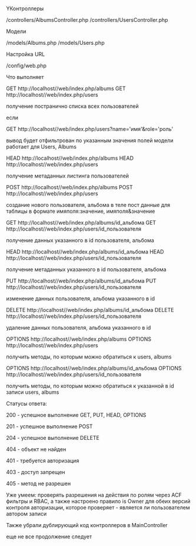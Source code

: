 YКонтроллеры

/controllers/AlbumsController.php /controllers/UsersController.php

Модели

/models/Albums.php /models/Users.php

Настройка URL

/config/web.php

Что выполняет

GET http://localhost//web/index.php/albums GET http://localhost//web/index.php/users

получение постранично списка всех пользователей

если

GET http://localhost//web/index.php/users?name='имя'&role='роль'

вывод будет отфильтрован по указанным значения полей модели работает для Users, Albums

HEAD http://localhost//web/index.php/albums HEAD http://localhost//web/index.php/users

получение метаданных листинга пользователей

POST http://localhost//web/index.php/albums POST http://localhost//web/index.php/users

создание нового пользователя, альбома в теле пост данные для таблицы в формате имяполя:значение, имяполя&значение

GET http://localhost//web/index.php/albums/id_альбома GET http://localhost//web/index.php/users/id_пользователя

получение данных указанного в id пользователя, альбома

HEAD http://localhost//web/index.php/albums/id_альбома HEAD http://localhost//web/index.php/users/id_пользователя

получение метаданных указанного в id пользователя, альбома

PUT http://localhost//web/index.php/albums/id_альбома PUT http://localhost//web/index.php/users/id_пользователя

изменение данных пользователя, альбома указанного в id

DELETE http://localhost//web/index.php/albums/id_альбома DELETE http://localhost//web/index.php/users/id_пользователя

удаление данных пользователя, альбома указанного в id

OPTIONS http://localhost//web/index.php/albums OPTIONS http://localhost//web/index.php/users

получить методы, по которым можно обратиться к users, albums

OPTIONS http://localhost//web/index.php/albums/id_альбома OPTIONS http://localhost//web/index.php/users/id_пользователя

получить методы, по которым можно обратиться к указанной в id записи users, albums

Статусы ответа:

200 - успешное выполнение GET, PUT, HEAD, OPTIONS

201 - успешное выполнение POST

204 - успешное выполнение DELETE

404 - объект не найден

401 - требуется авторизация

403 - доступ запрещен

405 - метод не разрешен

Уже умеем:
проверять разрешения на действия по ролям через ACF фильтры и RBAC,
а также настроено правило is Owner для обеих версий контроля авторизации, которое проверяет - является ли пользователем автором записи

Также убрали дублирующий код контроллеров в MainController

еще не все
продолжение следует

~~~

